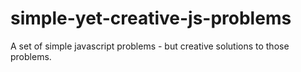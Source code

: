 # simple-yet-creative-js-problems
A set of simple javascript problems - but creative solutions to those problems.
